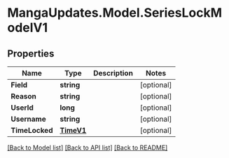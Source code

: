 # MangaUpdates.Model.SeriesLockModelV1

## Properties

Name | Type | Description | Notes
------------ | ------------- | ------------- | -------------
**Field** | **string** |  | [optional] 
**Reason** | **string** |  | [optional] 
**UserId** | **long** |  | [optional] 
**Username** | **string** |  | [optional] 
**TimeLocked** | [**TimeV1**](TimeV1.md) |  | [optional] 

[[Back to Model list]](../README.md#documentation-for-models) [[Back to API list]](../README.md#documentation-for-api-endpoints) [[Back to README]](../README.md)

